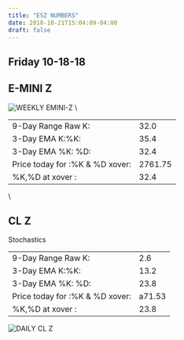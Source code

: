 ```yaml
---
title: "ESZ NUMBERS"
date: 2018-10-21T15:04:09-04:00
draft: false
---
```


## Friday 10-18-18

<!--more-->

## E-MINI Z

![WEEKLY EMINI-Z](https://invst.ly/8xnc4)
\

|   |   |
|---|---|
|9-Day Range Raw K:|32.0
|3-Day EMA K:%K:|35.4
|3-Day EMA %K: %D:|32.4
|Price today for :%K & %D xover:|2761.75
|%K,%D at xover :|32.4
\

## CL Z

Stochastics

|   |   |
|---|---|
|9-Day Range Raw K:|2.6
|3-Day EMA K:%K:|13.2
|3-Day EMA %K: %D:|23.8
|Price today for :%K & %D xover:| a71.53
|%K,%D at xover :|23.8

![DAILY CL Z](https://invst.ly/8xnam)
